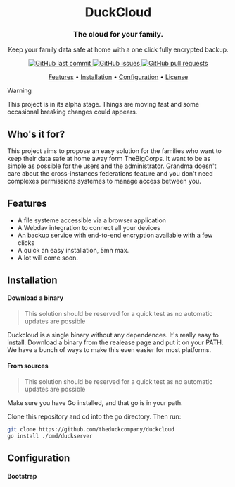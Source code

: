 <div align="center">

# DuckCloud

<h3 align='center'> The cloud for your family. </h3>

Keep your family data safe at home with a one click fully encrypted backup.<br/>

<p align="center">
    <a href="https://github.com/theduckcompany/duckcloud/commits/master">
    <img src="https://img.shields.io/github/last-commit/theduckcompany/duckcloud.svg?style=flat-square&logo=github&logoColor=white"
         alt="GitHub last commit">
    <a href="https://github.com/theduckcompany/duckcloud/issues">
    <img src="https://img.shields.io/github/issues-raw/theduckcompany/duckcloud.svg?style=flat-square&logo=github&logoColor=white"
         alt="GitHub issues">
    <a href="https://github.com/theduckcompany/duckcloud/pulls">
    <img src="https://img.shields.io/github/issues-pr-raw/theduckcompany/duckcloud.svg?style=flat-square&logo=github&logoColor=white"
         alt="GitHub pull requests">
</p>
      
<p align="center">
  <a href="#features">Features</a> •  
  <a href="#installation">Installation</a> •
  <a href="#configuration">Configuration</a> •
  <a href="#license">License</a>
</p>

</div>


> [!WARNING]  
> This project is in its alpha stage. Things are moving fast and some occasional breaking changes could appears.

## Who's it for?

This project aims to propose an easy solution for the families who want to keep their data safe at home away form TheBigCorps. It want to be as simple
as possible for the users and the administrator. Grandma doesn't care about the cross-instances federations feature and you don't need complexes permissions
systemes to manage access between you. 



## Features
- A file systeme accessible via a browser application
- A Webdav integration to connect all your devices
- An backup service with end-to-end encryption available with a few clicks
- A quick an easy installation, 5mn max.
- A lot will come soon.

## Installation



#### Download a binary

> This solution should be reserved for a quick test as no automatic updates are possible

Duckcloud is a single binary without any dependences. It's really easy to install. Download a binary from the realease page and put it on your PATH. We have a bunch 
of ways to make this even easier for most platforms. 


#### From sources

> This solution should be reserved for a quick test as no automatic updates are possible

Make sure you have Go installed, and that go is in your path.

Clone this repository and cd into the go directory. Then run:
```sh
git clone https://github.com/theduckcompany/duckcloud
go install ./cmd/duckserver
```


## Configuration

#### Bootstrap











